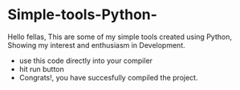 # Simple-tools-Python-
Hello fellas, This are some of my simple tools created using Python, Showing my interest and enthusiasm in Development. 

- use this code directly into your compiler
- hit run button
- Congrats!, you have succesfully compiled the project. 
